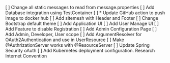 [ ] Change all static messages to read from message.properties
[ ] Add Database integration using TestContainer
[ ] * Update GitHub action to push image to docker hub
[ ] Add sitemesh with Header and Footer
[ ] Change Bootstrap default theme 
[ ] Add Application UI
[ ] Add User Manage UI
[ ] Add Feature to disable Registration
[ ] Add Admin Configuration Page
[ ] Add Admin, Developer, User scope
[ ] Add ArgumentResolver for OAuth2Authentication and use in UserResource
[ ] Make @AuthrizationServer works with @ResourceServer
[ ] Update Spring Security oAuth
[ ] Add Kubernetes deployment configuration. Research Internet Convention
